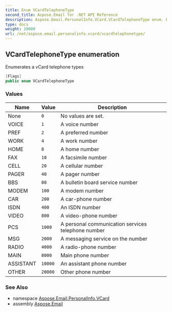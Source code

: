 ```yaml
---
title: Enum VCardTelephoneType
second_title: Aspose.Email for .NET API Reference
description: Aspose.Email.PersonalInfo.VCard.VCardTelephoneType enum. Enumerates a vCard telephone types
type: docs
weight: 20000
url: /net/aspose.email.personalinfo.vcard/vcardtelephonetype/
---
```

## VCardTelephoneType enumeration

Enumerates a vCard telephone types

```csharp
[Flags]
public enum VCardTelephoneType
```

### Values

| Name | Value | Description |
| --- | --- | --- |
| None | `0` | No values are set. |
| VOICE | `1` | A voice number |
| PREF | `2` | A preferred number |
| WORK | `4` | A work number |
| HOME | `8` | A home number |
| FAX | `10` | A facsimile number |
| CELL | `20` | A cellular number |
| PAGER | `40` | A pager number |
| BBS | `80` | A bulletin board service number |
| MODEM | `100` | A modem number |
| CAR | `200` | A car-phone number |
| ISDN | `400` | An ISDN number |
| VIDEO | `800` | A video-phone number |
| PCS | `1000` | A personal communication services telephone number |
| MSG | `2000` | A messaging service on the number |
| RADIO | `4000` | A radio-phone number |
| MAIN | `8000` | Main phone number |
| ASSISTANT | `10000` | An assistant phone number |
| OTHER | `20000` | Other phone number |

### See Also

* namespace [Aspose.Email.PersonalInfo.VCard](../../aspose.email.personalinfo.vcard/)
* assembly [Aspose.Email](../../)


